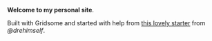 **Welcome to my personal site**.

Built with Gridsome and started with help from [this lovely starter](https://github.com/drehimself/gridsome-portfolio-starter) from *@drehimself*.